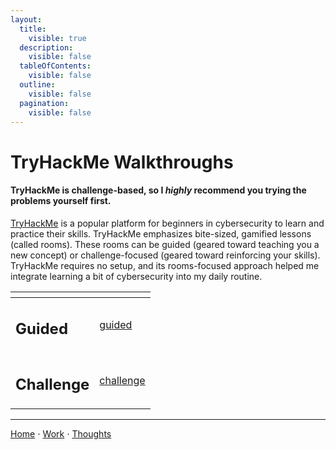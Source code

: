 ```yaml
---
layout:
  title:
    visible: true
  description:
    visible: false
  tableOfContents:
    visible: false
  outline:
    visible: false
  pagination:
    visible: false
---
```


# TryHackMe Walkthroughs

#### TryHackMe is challenge-based, so I _highly_ recommend you trying the problems yourself first.

[TryHackMe](https://tryhackme.com/) is a popular platform for beginners in cybersecurity to learn and practice their skills. TryHackMe emphasizes bite-sized, gamified lessons (called rooms). These rooms can be guided (geared toward teaching you a new concept) or challenge-focused (geared toward reinforcing your skills). TryHackMe requires no setup, and its rooms-focused approach helped me integrate learning a bit of cybersecurity into my daily routine.

<table data-card-size="large" data-column-title-hidden data-view="cards" data-full-width="false"><thead><tr><th></th><th data-hidden data-card-target data-type="content-ref"></th></tr></thead><tbody><tr><td><h2>Guided</h2></td><td><a href="guided/">guided</a></td></tr><tr><td><h2>Challenge</h2></td><td><a href="challenge/">challenge</a></td></tr></tbody></table>

***

[Home](https://app.gitbook.com/o/0kO27okC5uVB9ALX3rho/s/036xtfEIzcEdGegONXWM/) ⋅ [Work](https://app.gitbook.com/o/0kO27okC5uVB9ALX3rho/s/WaFS755Q4sf02CxLcghQ/) ⋅ [Thoughts](https://app.gitbook.com/o/0kO27okC5uVB9ALX3rho/s/s4QQPMntQ25hmJToKSOu/)
